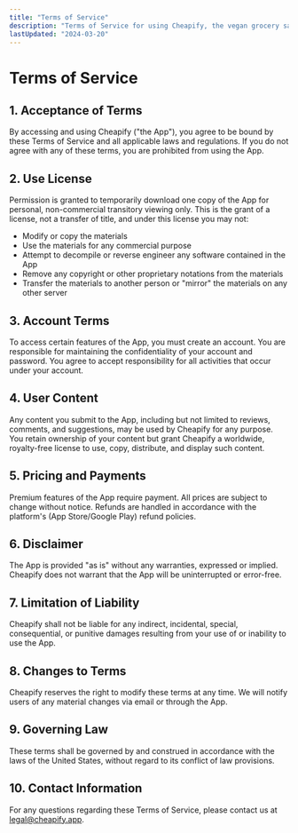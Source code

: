 ```yaml
---
title: "Terms of Service"
description: "Terms of Service for using Cheapify, the vegan grocery savings app"
lastUpdated: "2024-03-20"
---
```


# Terms of Service

## 1. Acceptance of Terms

By accessing and using Cheapify ("the App"), you agree to be bound by these Terms of Service and all applicable laws and regulations. If you do not agree with any of these terms, you are prohibited from using the App.

## 2. Use License

Permission is granted to temporarily download one copy of the App for personal, non-commercial transitory viewing only. This is the grant of a license, not a transfer of title, and under this license you may not:

- Modify or copy the materials
- Use the materials for any commercial purpose
- Attempt to decompile or reverse engineer any software contained in the App
- Remove any copyright or other proprietary notations from the materials
- Transfer the materials to another person or "mirror" the materials on any other server

## 3. Account Terms

To access certain features of the App, you must create an account. You are responsible for maintaining the confidentiality of your account and password. You agree to accept responsibility for all activities that occur under your account.

## 4. User Content

Any content you submit to the App, including but not limited to reviews, comments, and suggestions, may be used by Cheapify for any purpose. You retain ownership of your content but grant Cheapify a worldwide, royalty-free license to use, copy, distribute, and display such content.

## 5. Pricing and Payments

Premium features of the App require payment. All prices are subject to change without notice. Refunds are handled in accordance with the platform's (App Store/Google Play) refund policies.

## 6. Disclaimer

The App is provided "as is" without any warranties, expressed or implied. Cheapify does not warrant that the App will be uninterrupted or error-free.

## 7. Limitation of Liability

Cheapify shall not be liable for any indirect, incidental, special, consequential, or punitive damages resulting from your use of or inability to use the App.

## 8. Changes to Terms

Cheapify reserves the right to modify these terms at any time. We will notify users of any material changes via email or through the App.

## 9. Governing Law

These terms shall be governed by and construed in accordance with the laws of the United States, without regard to its conflict of law provisions.

## 10. Contact Information

For any questions regarding these Terms of Service, please contact us at legal@cheapify.app.